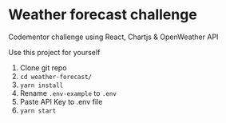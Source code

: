 # Weather forecast challenge

Codementor challenge using React, Chartjs & OpenWeather API

Use this project for yourself

1. Clone git repo
2. `cd weather-forecast/`
3. `yarn install`
4. Rename `.env-example` to `.env`
5. Paste API Key to .env file
6. `yarn start`
